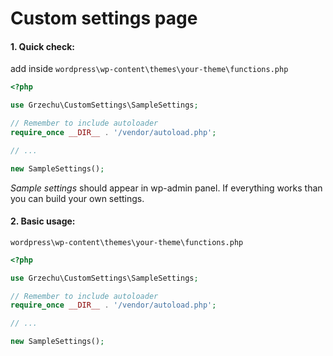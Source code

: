 # Custom settings page

#### 1. Quick check:

add inside `wordpress\wp-content\themes\your-theme\functions.php`
```php
<?php

use Grzechu\CustomSettings\SampleSettings;

// Remember to include autoloader
require_once __DIR__ . '/vendor/autoload.php';

// ...

new SampleSettings();
```

*Sample settings* should appear in wp-admin panel. If everything works than you can build your own settings.

#### 2. Basic usage:

`wordpress\wp-content\themes\your-theme\functions.php`
```php
<?php

use Grzechu\CustomSettings\SampleSettings;

// Remember to include autoloader
require_once __DIR__ . '/vendor/autoload.php';

// ...

new SampleSettings();
```
